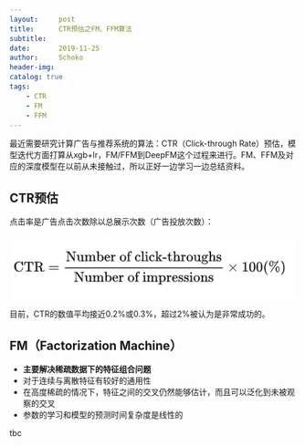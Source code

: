```yaml
---
layout:     post
title:      CTR预估之FM、FFM算法
subtitle:   
date:       2019-11-25
author:     Schoko
header-img: 
catalog: true
tags:
    - CTR
    - FM
    - FFM
---
```


最近需要研究计算广告与推荐系统的算法：CTR（Click-through Rate）预估，模型迭代方面打算从xgb+lr，FM/FFM到DeepFM这个过程来进行。FM、FFM及对应的深度模型在以前从未接触过，所以正好一边学习一边总结资料。

## CTR预估

点击率是广告点击次数除以总展示次数（广告投放次数）：

![ctr_def](/img/post-ctr_ctr-def.PNG)

目前，CTR的数值平均接近0.2%或0.3%，超过2%被认为是非常成功的。

## FM（Factorization Machine）

- **主要解决稀疏数据下的特征组合问题**
- 对于连续与离散特征有较好的通用性
- 在高度稀疏的情况下，特征之间的交叉仍然能够估计，而且可以泛化到未被观察的交叉
- 参数的学习和模型的预测时间复杂度是线性的

tbc

